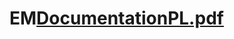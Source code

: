 # EM[DocumentationPL.pdf](https://github.com/DubieleckiBartosz/EM/files/10045502/DocumentationPL.pdf)
